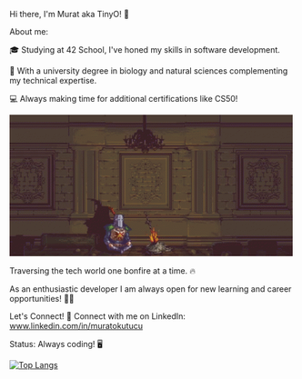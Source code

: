 Hi there, I'm Murat aka TinyO! 🤖

About me:

🎓 Studying at 42 School, I've honed my skills in software development.

🔬 With a university degree in biology and natural sciences complementing my technical expertise.

💻 Always making time for additional certifications like CS50! 





![](https://github.com/OkuM1/OkuM1/blob/main/darksouls.gif)



Traversing the tech world one bonfire at a time. 🔥



As an enthusiastic developer I am always open for new learning and career opportunities!  🚀✨

Let's Connect!
🔗 Connect with me on LinkedIn: www.linkedin.com/in/muratokutucu

Status: Always coding! 🖥️






[![Top Langs](https://github-readme-stats.vercel.app/api/top-langs/?username=OkuM1)](https://github.com/OkuM1/github-readme-stats)
